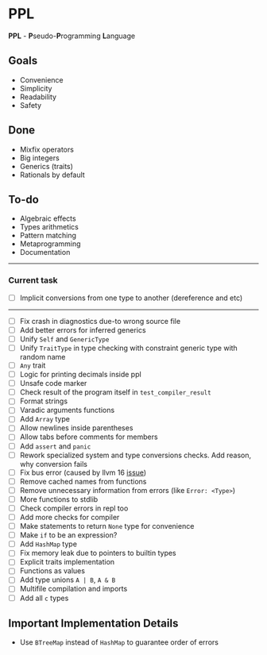 # PPL

**PPL** - **P**seudo-**P**rogramming **L**anguage

## Goals

* Convenience
* Simplicity
* Readability
* Safety

## Done
* Mixfix operators
* Big integers
* Generics (traits)
* Rationals by default

## To-do
* Algebraic effects
* Types arithmetics
* Pattern matching
* Metaprogramming
* Documentation

---
### Current task
* [ ] Implicit conversions from one type to another (dereference and etc)
---
* [ ] Fix crash in diagnostics due-to wrong source file
* [ ] Add better errors for inferred generics
* [ ] Unify `Self` and `GenericType`
* [ ] Unify `TraitType` in type checking with constraint generic type with random name
* [ ] `Any` trait
* [ ] Logic for printing decimals inside ppl
* [ ] Unsafe code marker
* [ ] Check result of the program itself in `test_compiler_result`
* [ ] Format strings
* [ ] Varadic arguments functions
* [ ] Add `Array` type
* [ ] Allow newlines inside parentheses
* [ ] Allow tabs before comments for members
* [ ] Add `assert` and `panic`
* [ ] Rework specialized system and type conversions checks. Add reason, why conversion fails
* [ ] Fix bus error (caused by llvm 16 [issue](https://github.com/llvm/llvm-project/issues/60432))
* [ ] Remove cached names from functions
* [ ] Remove unnecessary information from errors (like `Error: <Type>`)
* [ ] More functions to stdlib
* [ ] Check compiler errors in repl too
* [ ] Add more checks for compiler
* [ ] Make statements to return `None` type for convenience
* [ ] Make `if` to be an expression?
* [ ] Add `HashMap` type
* [ ] Fix memory leak due to pointers to builtin types
* [ ] Explicit traits implementation
* [ ] Functions as values
* [ ] Add type unions `A | B`, `A & B`
* [ ] Multifile compilation and imports
* [ ] Add all `c` types

## Important Implementation Details
* Use `BTreeMap` instead of `HashMap` to guarantee order of errors